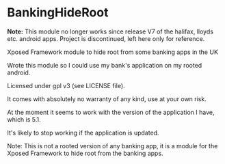 BankingHideRoot
================

**Note:** This module no longer works since release V7 of the halifax, lloyds etc. android apps. Project is discontinued, left here only for reference.

Xposed Framework module to hide root from some banking apps in the UK

Wrote this module so I could use my bank's application on my rooted android.

Licensed under gpl v3 (see LICENSE file).

It comes with absolutely no warranty of any kind, use at your own risk.

At the moment it seems to work with the version of the application I have, which is 5.1.

It's likely to stop working if the application is updated.

Note: This is not a rooted version of any banking app, it is a module for the Xposed Framework to hide root from the banking apps.
